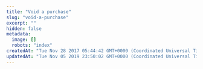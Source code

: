 ```yaml
---
title: "Void a purchase"
slug: "void-a-purchase"
excerpt: ""
hidden: false
metadata: 
  image: []
  robots: "index"
createdAt: "Tue Nov 28 2017 05:44:42 GMT+0000 (Coordinated Universal Time)"
updatedAt: "Tue Nov 05 2019 23:50:02 GMT+0000 (Coordinated Universal Time)"
---
```

